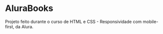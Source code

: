 # AluraBooks
Projeto feito durante o curso de HTML e CSS - Responsividade com mobile-first, da Alura.
